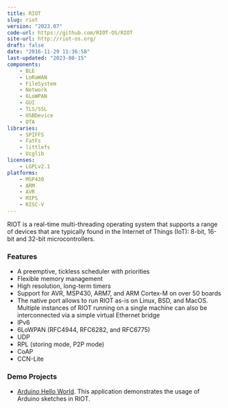 ```yaml
---
title: RIOT
slug: riot
version: "2023.07"
code-url: https://github.com/RIOT-OS/RIOT
site-url: http://riot-os.org/
draft: false
date: "2016-11-29 11:36:58"
last-updated: "2023-08-15"
components:
    - BLE
    - LoRaWAN
    - FileSystem
    - Network
    - 6LoWPAN
    - GUI
    - TLS/SSL
    - USBDevice
    - OTA
libraries:
    - SPIFFS
    - FatFs
    - littlefs
    - Ucglib
licenses:
    - LGPLv2.1
platforms:
    - MSP430
    - ARM
    - AVR
    - MIPS
    - RISC-V
---
```

RIOT is a real-time multi-threading operating system that supports a range of devices that are typically found in the Internet of Things (IoT): 8-bit, 16-bit and 32-bit microcontrollers.

<!--more-->

### Features

- A preemptive, tickless scheduler with priorities
- Flexible memory management
- High resolution, long-term timers
- Support for AVR, MSP430, ARM7, and ARM Cortex-M on over 50 boards
- The native port allows to run RIOT as-is on Linux, BSD, and MacOS. Multiple instances of RIOT running on a single machine can also be interconnected via a simple virtual Ethernet bridge
- IPv6
- 6LoWPAN (RFC4944, RFC6282, and RFC6775)
- UDP
- RPL (storing mode, P2P mode)
- CoAP
- CCN-Lite

### Demo Projects
- [Arduino Hello World](https://github.com/RIOT-OS/RIOT/tree/master/examples/arduino_hello-world). This application demonstrates the usage of Arduino sketches in RIOT.
